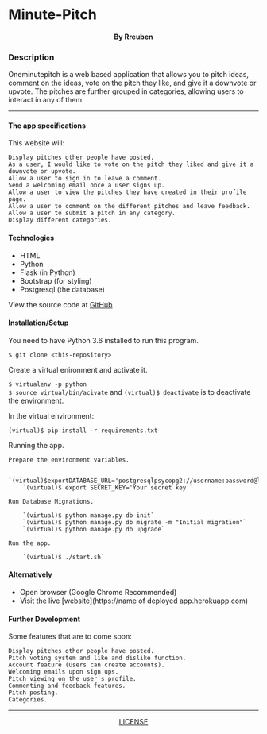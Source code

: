 # Minute-Pitch

<p align = "center">
    <b>By Rreuben</b>  
</p>

### Description
Oneminutepitch is a web based application that allows you to pitch ideas, comment on the ideas, vote on the pitch they like, and give it a downvote or upvote. The pitches are further grouped in categories, allowing users to interact in any of them.

***
#### The app specifications 
This website will:

    Display pitches other people have posted.
    As a user, I would like to vote on the pitch they liked and give it a downvote or upvote.
    Allow a user to sign in to leave a comment.
    Send a welcoming email once a user signs up.
    Allow a user to view the pitches they have created in their profile page.
    Allow a user to comment on the different pitches and leave feedback.
    Allow a user to submit a pitch in any category.
    Display different categories.

#### Technologies
* HTML
* Python
* Flask (in Python)
* Bootstrap (for styling)
* Postgresql (the database)

View the source code at [GitHub](https://github.com/Rreuben/pitch)

#### Installation/Setup
You need to have Python 3.6 installed to run this program.

`$ git clone <this-repository>`<br />

Create a virtual enironment and activate it.

`$ virtualenv -p python`<br />
`$ source virtual/bin/acivate` and `(virtual)$ deactivate` is to deactivate the environment.

In the virtual environment:

`(virtual)$ pip install -r requirements.txt`<br />

Running the app.

    Prepare the environment variables.
    
        `(virtual)$exportDATABASE_URL='postgresqlpsycopg2://username:password@localhost/pitch'`<br/>
        `(virtual)$ export SECRET_KEY='Your secret key'` 

    Run Database Migrations.

        `(virtual)$ python manage.py db init`
        `(virtual)$ python manage.py db migrate -m "Initial migration"`
        `(virtual)$ python manage.py db upgrade`

    Run the app.

        `(virtual)$ ./start.sh`

#### Alternatively
* Open browser (Google Chrome Recommended)
* Visit the live [website](https://name of deployed app.herokuapp.com)

#### Further Development
Some features that are to come soon:

    Display pitches other people have posted.
    Pitch voting system and like and dislike function.
    Account feature (Users can create accounts).
    Welcoming emails upon sign ups.
    Pitch viewing on the user's profile.
    Commenting and feedback features.
    Pitch posting.
    Categories.

***

<p align = "center">
    <a href = "https://github.com/Rreuben/path_to_your_licence_file">LICENSE</a>
</p>